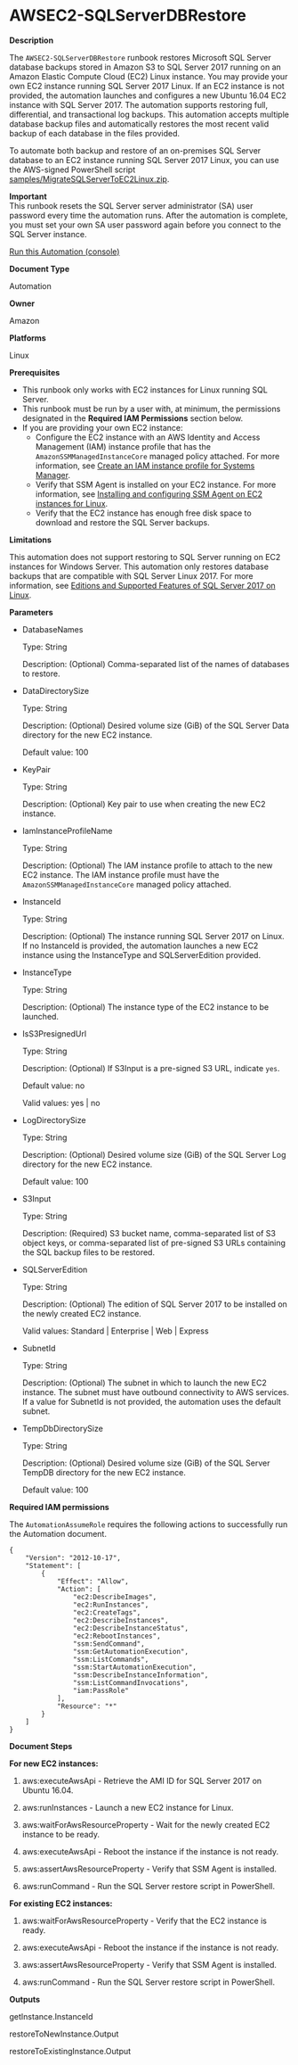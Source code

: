 # AWSEC2\-SQLServerDBRestore<a name="automation-awsec2-sqlserverdbrestore"></a>

**Description**

The `AWSEC2-SQLServerDBRestore` runbook restores Microsoft SQL Server database backups stored in Amazon S3 to SQL Server 2017 running on an Amazon Elastic Compute Cloud \(EC2\) Linux instance\. You may provide your own EC2 instance running SQL Server 2017 Linux\. If an EC2 instance is not provided, the automation launches and configures a new Ubuntu 16\.04 EC2 instance with SQL Server 2017\. The automation supports restoring full, differential, and transactional log backups\. This automation accepts multiple database backup files and automatically restores the most recent valid backup of each database in the files provided\.

To automate both backup and restore of an on\-premises SQL Server database to an EC2 instance running SQL Server 2017 Linux, you can use the AWS\-signed PowerShell script [samples/MigrateSQLServerToEC2Linux.zip](samples/MigrateSQLServerToEC2Linux.zip)\. 

**Important**  
This runbook resets the SQL Server server administrator \(SA\) user password every time the automation runs\. After the automation is complete, you must set your own SA user password again before you connect to the SQL Server instance\.

[Run this Automation \(console\)](https://console.aws.amazon.com/systems-manager/automation/execute/AWSEC2-SQLServerDBRestore)

**Document Type**

Automation

**Owner**

Amazon

**Platforms**

Linux

**Prerequisites**
+ This runbook only works with EC2 instances for Linux running SQL Server\.
+ This runbook must be run by a user with, at minimum, the permissions designated in the **Required IAM Permissions** section below\.
+ If you are providing your own EC2 instance:
  + Configure the EC2 instance with an AWS Identity and Access Management \(IAM\) instance profile that has the `AmazonSSMManagedInstanceCore` managed policy attached\. For more information, see [Create an IAM instance profile for Systems Manager](setup-instance-profile.md)\.
  + Verify that SSM Agent is installed on your EC2 instance\. For more information, see [Installing and configuring SSM Agent on EC2 instances for Linux](sysman-install-ssm-agent.md)\.
  + Verify that the EC2 instance has enough free disk space to download and restore the SQL Server backups\.

**Limitations**

This automation does not support restoring to SQL Server running on EC2 instances for Windows Server\. This automation only restores database backups that are compatible with SQL Server Linux 2017\. For more information, see [Editions and Supported Features of SQL Server 2017 on Linux](https://docs.microsoft.com/en-us/sql/linux/sql-server-linux-editions-and-components-2017?view=sql-server-2017)\.

**Parameters**
+ DatabaseNames

  Type: String

  Description: \(Optional\) Comma\-separated list of the names of databases to restore\.
+ DataDirectorySize

  Type: String

  Description: \(Optional\) Desired volume size \(GiB\) of the SQL Server Data directory for the new EC2 instance\.

  Default value: 100
+ KeyPair

  Type: String

  Description: \(Optional\) Key pair to use when creating the new EC2 instance\.
+ IamInstanceProfileName

  Type: String

  Description: \(Optional\) The IAM instance profile to attach to the new EC2 instance\. The IAM instance profile must have the `AmazonSSMManagedInstanceCore` managed policy attached\.
+ InstanceId

  Type: String

  Description: \(Optional\) The instance running SQL Server 2017 on Linux\. If no InstanceId is provided, the automation launches a new EC2 instance using the InstanceType and SQLServerEdition provided\.
+ InstanceType

  Type: String

  Description: \(Optional\) The instance type of the EC2 instance to be launched\.
+ IsS3PresignedUrl

  Type: String

  Description: \(Optional\) If S3Input is a pre\-signed S3 URL, indicate `yes`\.

  Default value: no

  Valid values: yes \| no 
+ LogDirectorySize

  Type: String

  Description: \(Optional\) Desired volume size \(GiB\) of the SQL Server Log directory for the new EC2 instance\.

  Default value: 100
+ S3Input

  Type: String

  Description: \(Required\) S3 bucket name, comma\-separated list of S3 object keys, or comma\-separated list of pre\-signed S3 URLs containing the SQL backup files to be restored\.
+ SQLServerEdition

  Type: String

  Description: \(Optional\) The edition of SQL Server 2017 to be installed on the newly created EC2 instance\.

  Valid values: Standard \| Enterprise \| Web \| Express
+ SubnetId

  Type: String

  Description: \(Optional\) The subnet in which to launch the new EC2 instance\. The subnet must have outbound connectivity to AWS services\. If a value for SubnetId is not provided, the automation uses the default subnet\.
+ TempDbDirectorySize

  Type: String

  Description: \(Optional\) Desired volume size \(GiB\) of the SQL Server TempDB directory for the new EC2 instance\.

  Default value: 100

**Required IAM permissions**

The `AutomationAssumeRole` requires the following actions to successfully run the Automation document\.

```
{
    "Version": "2012-10-17",
    "Statement": [
        {
            "Effect": "Allow",
            "Action": [
                "ec2:DescribeImages",
                "ec2:RunInstances",
                "ec2:CreateTags",
                "ec2:DescribeInstances",
                "ec2:DescribeInstanceStatus",
                "ec2:RebootInstances",
                "ssm:SendCommand",
                "ssm:GetAutomationExecution",
                "ssm:ListCommands",
                "ssm:StartAutomationExecution",
                "ssm:DescribeInstanceInformation",
                "ssm:ListCommandInvocations",
                "iam:PassRole"
            ],
            "Resource": "*"
        }
    ]
}
```

**Document Steps**

**For new EC2 instances:**

1. aws:executeAwsApi \- Retrieve the AMI ID for SQL Server 2017 on Ubuntu 16\.04\.

1. aws:runInstances \- Launch a new EC2 instance for Linux\.

1. aws:waitForAwsResourceProperty \- Wait for the newly created EC2 instance to be ready\.

1. aws:executeAwsApi \- Reboot the instance if the instance is not ready\.

1. aws:assertAwsResourceProperty \- Verify that SSM Agent is installed\.

1. aws:runCommand \- Run the SQL Server restore script in PowerShell\.

**For existing EC2 instances:**

1. aws:waitForAwsResourceProperty \- Verify that the EC2 instance is ready\.

1. aws:executeAwsApi \- Reboot the instance if the instance is not ready\.

1. aws:assertAwsResourceProperty \- Verify that SSM Agent is installed\.

1. aws:runCommand \- Run the SQL Server restore script in PowerShell\.

**Outputs**

getInstance\.InstanceId

restoreToNewInstance\.Output

restoreToExistingInstance\.Output
